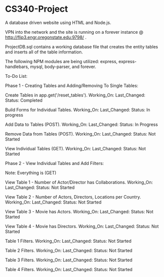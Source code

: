 # CS340-Project
A database driven website using HTML and Node.js.

VPN into the network and the site is running on a forever instance @ http://flip3.engr.oregonstate.edu:9798/ .

ProjectDB.sql contains a working database file that creates the entity tables and inserts all of the table information.

The following NPM modules are being utilized: express, express-handlebars, mysql, body-parser, and forever.


To-Do List:

Phase 1 - Creating Tables and Adding/Removing To Single Tables:


Create Tables in app.get('/reset_tables').      Working_On:     Last_Changed:   Status: Completed

Build Forms for Individual Tables.      Working_On:     Last_Changed:   Status: In progress

Add Data to Tables (POST).      Working_On:     Last_Changed:   Status: In Progress

Remove Data from Tables (POST).      Working_On:     Last_Changed:   Status: Not Started

View Individual Tables (GET).      Working_On:     Last_Changed:   Status: Not Started


Phase 2 - View Individual Tables and Add Filters:

Note: Everything is (GET)

View Table 1 - Number of Actor/Director has Collaborations.       Working_On:     Last_Changed:   Status: Not Started

View Table 2 - Number of Actors, Directors, Locations per Country.       Working_On:     Last_Changed:   Status: Not Started

View Table 3 - Movie has Actors.      Working_On:     Last_Changed:   Status: Not Started

View Table 4 - Movie has Directors.      Working_On:     Last_Changed:   Status: Not Started

Table 1 Filters.       Working_On:     Last_Changed:   Status: Not Started

Table 2 Filters.       Working_On:     Last_Changed:   Status: Not Started

Table 3 Filters.       Working_On:     Last_Changed:   Status: Not Started

Table 4 Filters.       Working_On:     Last_Changed:   Status: Not Started
